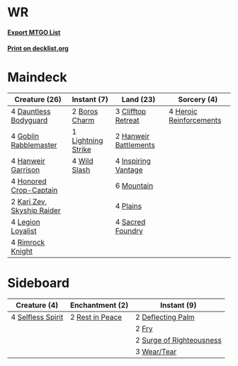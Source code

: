 # WR

#### [Export MTGO List](../collection/WR/WR.txt)
#### [Print on decklist.org](http://decklist.org/?deckmain=2%09Boros%20Charm%0A3%09Clifftop%20Retreat%0A4%09Dauntless%20Bodyguard%0A4%09Goblin%20Rabblemaster%0A2%09Hanweir%20Battlements%0A4%09Hanweir%20Garrison%0A4%09Heroic%20Reinforcements%0A4%09Honored%20Crop-Captain%0A4%09Inspiring%20Vantage%0A2%09Kari%20Zev,%20Skyship%20Raider%0A4%09Legion%20Loyalist%0A1%09Lightning%20Strike%0A6%09Mountain%0A4%09Plains%0A4%09Rimrock%20Knight%0A4%09Sacred%20Foundry%0A4%09Wild%20Slash&deckside=2%09Deflecting%20Palm%0A2%09Fry%0A2%09Rest%20in%20Peace%0A4%09Selfless%20Spirit%0A2%09Surge%20of%20Righteousness%0A3%09Wear/Tear)
# Maindeck

|                                            Creature (26)                                            |                                         Instant (7)                                         |                                           Land (23)                                            |                                           Sorcery (4)                                            |
|-----------------------------------------------------------------------------------------------------|---------------------------------------------------------------------------------------------|------------------------------------------------------------------------------------------------|--------------------------------------------------------------------------------------------------|
|4 [Dauntless Bodyguard](http://gatherer.wizards.com/Pages/Card/Details.aspx?multiverseid=442902)     |2 [Boros Charm](http://gatherer.wizards.com/Pages/Card/Details.aspx?multiverseid=442188)     |3 [Clifftop Retreat](http://gatherer.wizards.com/Pages/Card/Details.aspx?multiverseid=443127)   |4 [Heroic Reinforcements](http://gatherer.wizards.com/Pages/Card/Details.aspx?multiverseid=447353)|
|4 [Goblin Rabblemaster](http://gatherer.wizards.com/Pages/Card/Details.aspx?multiverseid=438486)     |1 [Lightning Strike](http://gatherer.wizards.com/Pages/Card/Details.aspx?multiverseid=383299)|2 [Hanweir Battlements](http://gatherer.wizards.com/Pages/Card/Details.aspx?multiverseid=414511)|                                                                                                  |
|4 [Hanweir Garrison](http://gatherer.wizards.com/Pages/Card/Details.aspx?multiverseid=414428)        |4 [Wild Slash](http://gatherer.wizards.com/Pages/Card/Details.aspx?multiverseid=391959)      |4 [Inspiring Vantage](http://gatherer.wizards.com/Pages/Card/Details.aspx?multiverseid=417819)  |                                                                                                  |
|4 [Honored Crop-Captain](http://gatherer.wizards.com/Pages/Card/Details.aspx?multiverseid=426902)    |                                                                                             |6 [Mountain](http://gatherer.wizards.com/Pages/Card/Details.aspx?multiverseid=439859)           |                                                                                                  |
|2 [Kari Zev, Skyship Raider](http://gatherer.wizards.com/Pages/Card/Details.aspx?multiverseid=423754)|                                                                                             |4 [Plains](http://gatherer.wizards.com/Pages/Card/Details.aspx?multiverseid=439856)             |                                                                                                  |
|4 [Legion Loyalist](http://gatherer.wizards.com/Pages/Card/Details.aspx?multiverseid=455759)         |                                                                                             |4 [Sacred Foundry](http://gatherer.wizards.com/Pages/Card/Details.aspx?multiverseid=405106)     |                                                                                                  |
|4 [Rimrock Knight](http://gatherer.wizards.com/Pages/Card/Details.aspx?multiverseid=473099)          |                                                                                             |                                                                                                |                                                                                                  |


# Sideboard

|                                        Creature (4)                                        |                                     Enchantment (2)                                      |                                            Instant (9)                                            |
|--------------------------------------------------------------------------------------------|------------------------------------------------------------------------------------------|---------------------------------------------------------------------------------------------------|
|4 [Selfless Spirit](http://gatherer.wizards.com/Pages/Card/Details.aspx?multiverseid=414332)|2 [Rest in Peace](http://gatherer.wizards.com/Pages/Card/Details.aspx?multiverseid=442021)|2 [Deflecting Palm](http://gatherer.wizards.com/Pages/Card/Details.aspx?multiverseid=386516)       |
|                                                                                            |                                                                                          |2 [Fry](http://gatherer.wizards.com/Pages/Card/Details.aspx?multiverseid=466894)                   |
|                                                                                            |                                                                                          |2 [Surge of Righteousness](http://gatherer.wizards.com/Pages/Card/Details.aspx?multiverseid=394720)|
|                                                                                            |                                                                                          |3 [Wear/Tear](http://gatherer.wizards.com/Pages/Card/Details.aspx?multiverseid=368950)             |

